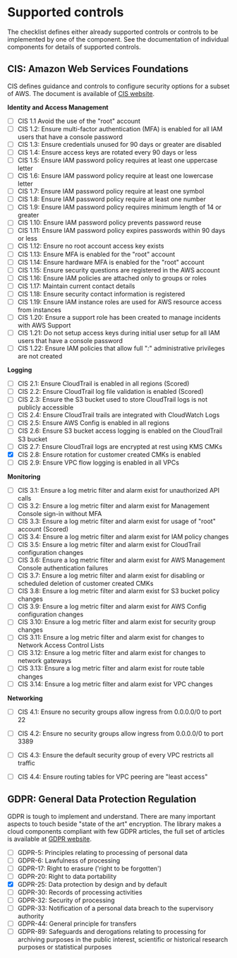 # Supported controls

The checklist defines either already supported controls or controls to be implemented by one of the component. See the documentation of individual components for details of supported controls.


## CIS: Amazon Web Services Foundations

CIS defines guidance and controls to configure security options for a subset of AWS. The document is available of [CIS website](https://www.cisecurity.org/benchmark/amazon_web_services/).

**Identity and Access Management**

- [ ] CIS 1.1 Avoid the use of the "root" account
- [ ] CIS 1.2: Ensure multi-factor authentication (MFA) is enabled for all IAM users that have a console password
- [ ] CIS 1.3: Ensure credentials unused for 90 days or greater are disabled
- [ ] CIS 1.4: Ensure access keys are rotated every 90 days or less
- [ ] CIS 1.5: Ensure IAM password policy requires at least one uppercase letter
- [ ] CIS 1.6: Ensure IAM password policy require at least one lowercase letter
- [ ] CIS 1.7: Ensure IAM password policy require at least one symbol
- [ ] CIS 1.8: Ensure IAM password policy require at least one number
- [ ] CIS 1.9: Ensure IAM password policy requires minimum length of 14 or greater
- [ ] CIS 1.10: Ensure IAM password policy prevents password reuse
- [ ] CIS 1.11: Ensure IAM password policy expires passwords within 90 days or less
- [ ] CIS 1.12: Ensure no root account access key exists
- [ ] CIS 1.13: Ensure MFA is enabled for the "root" account
- [ ] CIS 1.14: Ensure hardware MFA is enabled for the "root" account
- [ ] CIS 1.15: Ensure security questions are registered in the AWS account
- [ ] CIS 1.16: Ensure IAM policies are attached only to groups or roles
- [ ] CIS 1.17: Maintain current contact details
- [ ] CIS 1.18: Ensure security contact information is registered
- [ ] CIS 1.19: Ensure IAM instance roles are used for AWS resource access from instances
- [ ] CIS 1.20: Ensure a support role has been created to manage incidents with AWS Support
- [ ] CIS 1.21: Do not setup access keys during initial user setup for all IAM users that have a console password
- [ ] CIS 1.22: Ensure IAM policies that allow full "*:*" administrative privileges are not created

**Logging**

- [ ] CIS 2.1: Ensure CloudTrail is enabled in all regions (Scored)
- [ ] CIS 2.2: Ensure CloudTrail log file validation is enabled (Scored)
- [ ] CIS 2.3: Ensure the S3 bucket used to store CloudTrail logs is not publicly accessible
- [ ] CIS 2.4: Ensure CloudTrail trails are integrated with CloudWatch Logs
- [ ] CIS 2.5: Ensure AWS Config is enabled in all regions
- [ ] CIS 2.6: Ensure S3 bucket access logging is enabled on the CloudTrail S3 bucket
- [ ] CIS 2.7: Ensure CloudTrail logs are encrypted at rest using KMS CMKs
- [x] CIS 2.8: Ensure rotation for customer created CMKs is enabled
- [ ] CIS 2.9: Ensure VPC flow logging is enabled in all VPCs

**Monitoring**

- [ ] CIS 3.1: Ensure a log metric filter and alarm exist for unauthorized API calls
- [ ] CIS 3.2: Ensure a log metric filter and alarm exist for Management Console sign-in without MFA
- [ ] CIS 3.3: Ensure a log metric filter and alarm exist for usage of "root" account (Scored)
- [ ] CIS 3.4: Ensure a log metric filter and alarm exist for IAM policy changes
- [ ] CIS 3.5: Ensure a log metric filter and alarm exist for CloudTrail configuration changes
- [ ] CIS 3.6: Ensure a log metric filter and alarm exist for AWS Management Console authentication failures
- [ ] CIS 3.7: Ensure a log metric filter and alarm exist for disabling or scheduled deletion of customer created CMKs
- [ ] CIS 3.8: Ensure a log metric filter and alarm exist for S3 bucket policy changes
- [ ] CIS 3.9: Ensure a log metric filter and alarm exist for AWS Config configuration changes
- [ ] CIS 3.10: Ensure a log metric filter and alarm exist for security group changes
- [ ] CIS 3.11: Ensure a log metric filter and alarm exist for changes to Network Access Control Lists
- [ ] CIS 3.12: Ensure a log metric filter and alarm exist for changes to network gateways
- [ ] CIS 3.13: Ensure a log metric filter and alarm exist for route table changes
- [ ] CIS 3.14: Ensure a log metric filter and alarm exist for VPC changes

**Networking**

- [ ] CIS 4.1: Ensure no security groups allow ingress from 0.0.0.0/0 to port 22
- [ ] CIS 4.2: Ensure no security groups allow ingress from 0.0.0.0/0 to port 3389
- [ ] CIS 4.3: Ensure the default security group of every VPC restricts all traffic
- [ ] CIS 4.4: Ensure routing tables for VPC peering are "least access"


## GDPR: General Data Protection Regulation

GDPR is tough to implement and understand. There are many important aspects to touch beside "state of the art" encryption. The library makes a
cloud components compliant with few GDPR articles, the full set of articles is available at [GDPR website](https://gdpr.eu/tag/gdpr).

- [ ] GDPR-5: Principles relating to processing of personal data
- [ ] GDPR-6: Lawfulness of processing
- [ ] GDPR-17: Right to erasure ('right to be forgotten')
- [ ] GDPR-20: Right to data portability
- [x] GDPR-25: Data protection by design and by default
- [ ] GDPR-30: Records of processing activities
- [ ] GDPR-32: Security of processing
- [ ] GDPR-33: Notification of a personal data breach to the supervisory authority
- [ ] GDPR-44: General principle for transfers
- [ ] GDPR-89: Safeguards and derogations relating to processing for archiving purposes in the public interest, scientific or historical research purposes or statistical purposes
